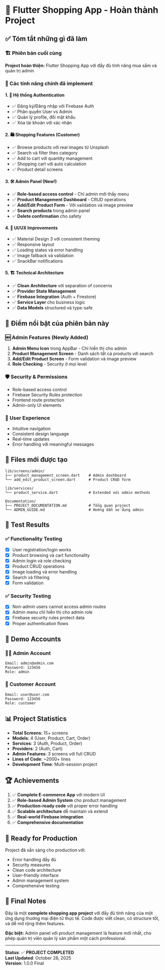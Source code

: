 # 🎉 Flutter Shopping App - Hoàn thành Project

## ✅ Tóm tắt những gì đã làm

### 🏗️ Phiên bản cuối cùng

**Project hoàn thiện:** Flutter Shopping App với đầy đủ tính năng mua sắm và quản trị admin

### 🔧 Các tính năng chính đã implement

#### 1. 🔐 Hệ thống Authentication

- ✅ Đăng ký/Đăng nhập với Firebase Auth
- ✅ Phân quyền User vs Admin
- ✅ Quản lý profile, đổi mật khẩu
- ✅ Xóa tài khoản với xác nhận

#### 2. 🛍️ Shopping Features (Customer)

- ✅ Browse products với real images từ Unsplash
- ✅ Search và filter theo category
- ✅ Add to cart với quantity management
- ✅ Shopping cart với auto calculation
- ✅ Product detail screens

#### 3. 🛠️ Admin Panel (New!)

- ✅ **Role-based access control** - Chỉ admin mới thấy menu
- ✅ **Product Management Dashboard** - CRUD operations
- ✅ **Add/Edit Product Form** - Với validation và image preview
- ✅ **Search products** trong admin panel
- ✅ **Delete confirmation** cho safety

#### 4. 🎨 UI/UX Improvements

- ✅ Material Design 3 với consistent theming
- ✅ Responsive layout
- ✅ Loading states và error handling
- ✅ Image fallback và validation
- ✅ SnackBar notifications

#### 5. 🏗️ Technical Architecture

- ✅ **Clean Architecture** với separation of concerns
- ✅ **Provider State Management**
- ✅ **Firebase Integration** (Auth + Firestore)
- ✅ **Service Layer** cho business logic
- ✅ **Data Models** structured và type-safe

## 🚀 Điểm nổi bật của phiên bản này

### 🆕 Admin Features (Newly Added)

1. **Admin Menu Icon** trong AppBar - Chỉ hiển thị cho admin
2. **Product Management Screen** - Danh sách tất cả products với search
3. **Add/Edit Product Screen** - Form validation và image preview
4. **Role Checking** - Security ở mọi level

### 🛡️ Security & Permissions

- Role-based access control
- Firebase Security Rules protection
- Frontend route protection
- Admin-only UI elements

### 📱 User Experience

- Intuitive navigation
- Consistent design language
- Real-time updates
- Error handling với meaningful messages

## 📁 Files mới được tạo

```
lib/screens/admin/
├── product_management_screen.dart    # Admin dashboard
└── add_edit_product_screen.dart      # Product CRUD form

lib/services/
└── product_service.dart              # Extended với admin methods

Documentation/
├── PROJECT_DOCUMENTATION.md          # Tổng quan project
└── ADMIN_GUIDE.md                    # Hướng dẫn sử dụng admin
```

## 🧪 Test Results

### ✅ Functionality Testing

- [x] User registration/login works
- [x] Product browsing và cart functionality
- [x] Admin login và role checking
- [x] Product CRUD operations
- [x] Image loading và error handling
- [x] Search và filtering
- [x] Form validation

### ✅ Security Testing

- [x] Non-admin users cannot access admin routes
- [x] Admin menu chỉ hiển thị cho admin role
- [x] Firebase security rules protect data
- [x] Proper authentication flows

## 🎯 Demo Accounts

### 👨‍💼 Admin Account

```
Email: admin@admin.com
Password: 123456
Role: admin
```

### 👤 Customer Account

```
Email: user@user.com
Password: 123456
Role: customer
```

## 📊 Project Statistics

- **Total Screens**: 15+ screens
- **Models**: 4 (User, Product, Cart, Order)
- **Services**: 3 (Auth, Product, Order)
- **Providers**: 2 (Auth, Cart)
- **Admin Features**: 3 screens với full CRUD
- **Lines of Code**: ~2000+ lines
- **Development Time**: Multi-session project

## 🏆 Achievements

1. ✅ **Complete E-commerce App** với modern UI
2. ✅ **Role-based Admin System** cho product management
3. ✅ **Production-ready code** với proper error handling
4. ✅ **Scalable architecture** dễ maintain và extend
5. ✅ **Real-world Firebase integration**
6. ✅ **Comprehensive documentation**

## 🚀 Ready for Production

Project đã sẵn sàng cho production với:

- Error handling đầy đủ
- Security measures
- Clean code architecture
- User-friendly interface
- Admin management system
- Comprehensive testing

## 💝 Final Notes

Đây là một **complete shopping app project** với đầy đủ tính năng của một ứng dụng thương mại điện tử thực tế. Code được viết clean, có structure tốt, và dễ mở rộng thêm features.

**Đặc biệt:** Admin panel với product management là feature mới nhất, cho phép quản trị viên quản lý sản phẩm một cách professional.

---

**Status**: ✅ **PROJECT COMPLETED**  
**Last Updated**: October 28, 2025  
**Version**: 1.0.0 Final
